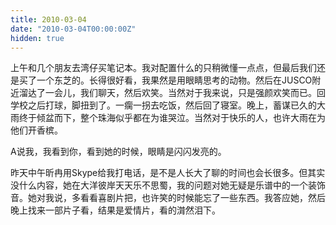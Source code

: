 ```yaml
---
title: 2010-03-04
date: "2010-03-04T00:00:00Z"
hidden: true
---
```


上午和几个朋友去湾仔买笔记本。我对配置什么的只稍微懂一点点，但最后我们还是买了一个东芝的。长得很好看，我果然是用眼睛思考的动物。然后在JUSCO附近溜达了一会儿，我们聊天，然后欢笑。当然对于我来说，只是强颜欢笑而已。回学校之后打球，脚扭到了。一瘸一拐去吃饭，然后回了寝室。晚上，蓄谋已久的大雨终于倾盆而下，整个珠海似乎都在为谁哭泣。当然对于快乐的人，也许大雨在为他们开香槟。

A说我，我看到你，看到她的时候，眼睛是闪闪发亮的。

昨天中午昕冉用Skype给我打电话，是不是人长大了聊的时间也会长很多。但其实没什么内容，她在大洋彼岸天天乐不思蜀，我的问题对她无疑是乐谱中的一个装饰音。她对我说，多看看喜剧片把，也许笑的时候能忘了一些东西。我答应她，然后晚上找来一部片子看，结果是爱情片，看的潸然泪下。
